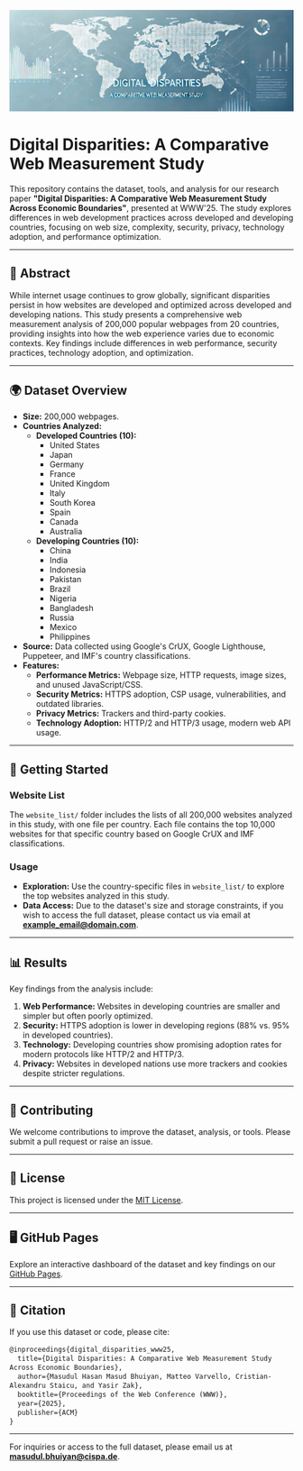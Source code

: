 ![screenshot](assest/banner.jpeg)

# Digital Disparities: A Comparative Web Measurement Study

This repository contains the dataset, tools, and analysis for our research paper **"Digital Disparities: A Comparative Web Measurement Study Across Economic Boundaries"**, presented at WWW'25. The study explores differences in web development practices across developed and developing countries, focusing on web size, complexity, security, privacy, technology adoption, and performance optimization.

---

## 📄 **Abstract**
While internet usage continues to grow globally, significant disparities persist in how websites are developed and optimized across developed and developing nations. This study presents a comprehensive web measurement analysis of 200,000 popular webpages from 20 countries, providing insights into how the web experience varies due to economic contexts. Key findings include differences in web performance, security practices, technology adoption, and optimization.

---

## 🌍 **Dataset Overview**
- **Size:** 200,000 webpages.
- **Countries Analyzed:**
  - **Developed Countries (10):**
    - United States
    - Japan
    - Germany
    - France
    - United Kingdom
    - Italy
    - South Korea
    - Spain
    - Canada
    - Australia
  - **Developing Countries (10):**
    - China
    - India
    - Indonesia
    - Pakistan
    - Brazil
    - Nigeria
    - Bangladesh
    - Russia
    - Mexico
    - Philippines
- **Source:** Data collected using Google's CrUX, Google Lighthouse, Puppeteer, and IMF's country classifications.
- **Features:**
  - **Performance Metrics:** Webpage size, HTTP requests, image sizes, and unused JavaScript/CSS.
  - **Security Metrics:** HTTPS adoption, CSP usage, vulnerabilities, and outdated libraries.
  - **Privacy Metrics:** Trackers and third-party cookies.
  - **Technology Adoption:** HTTP/2 and HTTP/3 usage, modern web API usage.

---

## 🚀 **Getting Started**

### **Website List**
The `website_list/` folder includes the lists of all 200,000 websites analyzed in this study, with one file per country. Each file contains the top 10,000 websites for that specific country based on Google CrUX and IMF classifications.

### **Usage**
- **Exploration:**
  Use the country-specific files in `website_list/` to explore the top websites analyzed in this study.
- **Data Access:**
  Due to the dataset's size and storage constraints, if you wish to access the full dataset, please contact us via email at **[example_email@domain.com](mailto:example_email@domain.com)**.

---

## 📊 **Results**
Key findings from the analysis include:
1. **Web Performance:** Websites in developing countries are smaller and simpler but often poorly optimized.
2. **Security:** HTTPS adoption is lower in developing regions (88% vs. 95% in developed countries).
3. **Technology:** Developing countries show promising adoption rates for modern protocols like HTTP/2 and HTTP/3.
4. **Privacy:** Websites in developed nations use more trackers and cookies despite stricter regulations.

---

## 🌟 **Contributing**
We welcome contributions to improve the dataset, analysis, or tools. Please submit a pull request or raise an issue.

---

## 📄 **License**
This project is licensed under the [MIT License](LICENSE).

---

## 🖥️ **GitHub Pages**
Explore an interactive dashboard of the dataset and key findings on our [GitHub Pages](https://your_username.github.io/digital-disparities-www25/).

---

## 📝 **Citation**
If you use this dataset or code, please cite:
```
@inproceedings{digital_disparities_www25,
  title={Digital Disparities: A Comparative Web Measurement Study Across Economic Boundaries},
  author={Masudul Hasan Masud Bhuiyan, Matteo Varvello, Cristian-Alexandru Staicu, and Yasir Zak},
  booktitle={Proceedings of the Web Conference (WWW)},
  year={2025},
  publisher={ACM}
}
```
---

For inquiries or access to the full dataset, please email us at **[masudul.bhuiyan@cispa.de](mailto:masudul.bhuiyan@cispa.de)**.
